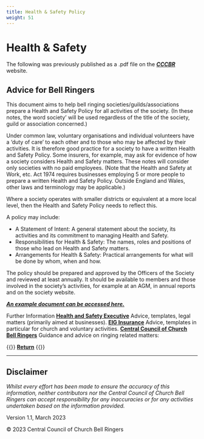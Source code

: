 ```yaml
---
title: Health & Safety Policy
weight: 51
---
```


# Health & Safety

The following was previously published as a .pdf file on the ***[CCCBR](..glossary/#CCCBR)*** website.

## Advice for Bell Ringers

This document aims to help bell ringing societies/guilds/associations prepare a Health and Safety Policy for all activities of the society. (In these notes, the word society’ will be used regardless of the title of the society, guild or association concerned.)

Under common law, voluntary organisations and individual volunteers have a ‘duty of care’ to each other and to those who may be affected by their activities. It is therefore good practice for a society to have a written Health and Safety Policy. Some insurers, for example, may ask for evidence of how a society considers Health and Safety matters. These notes will consider only societies with no paid employees. (Note that the Health and Safety at Work, etc. Act 1974 requires businesses employing 5 or more people to prepare a written Health and Safety Policy. Outside England and Wales, other laws and terminology may be applicable.)

Where a society operates with smaller districts or equivalent at a more local level, then the Health and Safety Policy needs to reflect this.

A policy may include:
- A Statement of Intent: A general statement about the society, its activities and its commitment to managing Health and Safety.
- Responsibilities for Health & Safety: The names, roles and positions of those who lead on Health and Safety matters.
- Arrangements for Health & Safety: Practical arrangements for what will be done by whom, when and how.

The policy should be prepared and approved by the Officers of the Society and reviewed at least annually. It should be available to members and those involved in the society’s activities, for example at an AGM, in annual reports and on the society website.

***[An example document can be accessed here.](proforma.docx)***

Further Information
**[Health and Safety Executive](https://hse.gov.uk/simple-Health-Safety/policy/)** Advice, templates, legal matters (primarily aimed at businesses).
**[EIG Insurance](https://ecclesiastical.com/document-library)** Advice, templates in particular for church and voluntary activities.
**[Central Council of Church Bell Ringers](https://cccbr.org.uk/resources/stewardship-and-management)** Guidance and advice on ringing related matters:

{{<hint info>}}
**[Return](https://runningatower.cccbr.org.uk/docs/healthsafety/)**
{{</hint>}}

----

## Disclaimer
 
*Whilst every effort has been made to ensure the accuracy of this information, neither contributors nor the Central Council of Church Bell Ringers can accept responsibility for any inaccuracies or for any activities undertaken based on the information provided.*

Version 1.1, March 2023

© 2023 Central Council of Church Bell Ringers